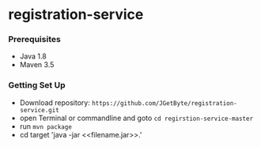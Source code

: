 # registration-service

### Prerequisites
* Java 1.8
* Maven 3.5
### Getting Set Up
* Download repository: `https://github.com/JGetByte/registration-service.git`
* open Terminal or commandline and goto `cd regirstion-service-master`
* run `mvn package`
* cd target 'java -jar <<filename.jar>>.'
